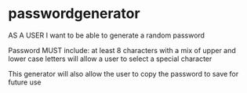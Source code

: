 # passwordgenerator

AS A USER I want to be able to generate a random password 

Password MUST include: 
at least 8 characters with a mix of upper and lower case letters
will allow a user to select a special character

This generator will also allow the user to copy the password to save for future use